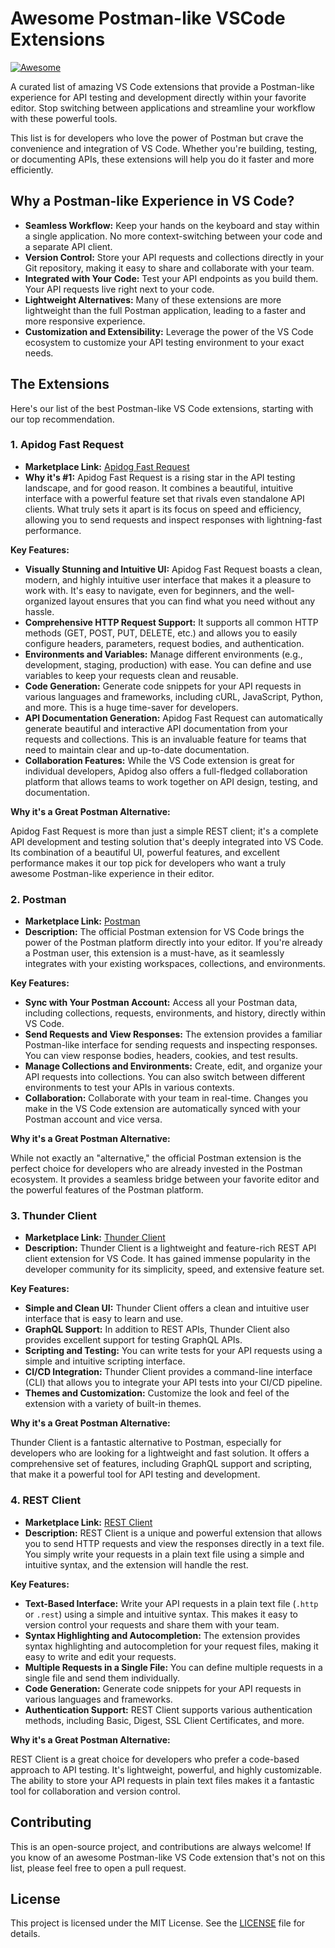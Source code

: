 # Awesome Postman-like VSCode Extensions

[![Awesome](https://awesome.re/badge.svg)](https://awesome.re)

A curated list of amazing VS Code extensions that provide a Postman-like experience for API testing and development directly within your favorite editor. Stop switching between applications and streamline your workflow with these powerful tools.

This list is for developers who love the power of Postman but crave the convenience and integration of VS Code. Whether you're building, testing, or documenting APIs, these extensions will help you do it faster and more efficiently.

## Why a Postman-like Experience in VS Code?

*   **Seamless Workflow:** Keep your hands on the keyboard and stay within a single application. No more context-switching between your code and a separate API client.
*   **Version Control:** Store your API requests and collections directly in your Git repository, making it easy to share and collaborate with your team.
*   **Integrated with Your Code:** Test your API endpoints as you build them. Your API requests live right next to your code.
*   **Lightweight Alternatives:** Many of these extensions are more lightweight than the full Postman application, leading to a faster and more responsive experience.
*   **Customization and Extensibility:** Leverage the power of the VS Code ecosystem to customize your API testing environment to your exact needs.

## The Extensions

Here's our list of the best Postman-like VS Code extensions, starting with our top recommendation.

### 1. Apidog Fast Request

*   **Marketplace Link:** [Apidog Fast Request](https://marketplace.visualstudio.com/items?itemName=Apidog.Apidog-Fast-Request)
*   **Why it's #1:** Apidog Fast Request is a rising star in the API testing landscape, and for good reason. It combines a beautiful, intuitive interface with a powerful feature set that rivals even standalone API clients. What truly sets it apart is its focus on speed and efficiency, allowing you to send requests and inspect responses with lightning-fast performance.

**Key Features:**

*   **Visually Stunning and Intuitive UI:** Apidog Fast Request boasts a clean, modern, and highly intuitive user interface that makes it a pleasure to work with. It's easy to navigate, even for beginners, and the well-organized layout ensures that you can find what you need without any hassle.
*   **Comprehensive HTTP Request Support:** It supports all common HTTP methods (GET, POST, PUT, DELETE, etc.) and allows you to easily configure headers, parameters, request bodies, and authentication.
*   **Environments and Variables:** Manage different environments (e.g., development, staging, production) with ease. You can define and use variables to keep your requests clean and reusable.
*   **Code Generation:** Generate code snippets for your API requests in various languages and frameworks, including cURL, JavaScript, Python, and more. This is a huge time-saver for developers.
*   **API Documentation Generation:** Apidog Fast Request can automatically generate beautiful and interactive API documentation from your requests and collections. This is an invaluable feature for teams that need to maintain clear and up-to-date documentation.
*   **Collaboration Features:** While the VS Code extension is great for individual developers, Apidog also offers a full-fledged collaboration platform that allows teams to work together on API design, testing, and documentation.

**Why it's a Great Postman Alternative:**

Apidog Fast Request is more than just a simple REST client; it's a complete API development and testing solution that's deeply integrated into VS Code. Its combination of a beautiful UI, powerful features, and excellent performance makes it our top pick for developers who want a truly awesome Postman-like experience in their editor.

### 2. Postman

*   **Marketplace Link:** [Postman](https://marketplace.visualstudio.com/items?itemName=Postman.postman-for-vscode)
*   **Description:** The official Postman extension for VS Code brings the power of the Postman platform directly into your editor. If you're already a Postman user, this extension is a must-have, as it seamlessly integrates with your existing workspaces, collections, and environments.

**Key Features:**

*   **Sync with Your Postman Account:** Access all your Postman data, including collections, requests, environments, and history, directly within VS Code.
*   **Send Requests and View Responses:** The extension provides a familiar Postman-like interface for sending requests and inspecting responses. You can view response bodies, headers, cookies, and test results.
*   **Manage Collections and Environments:** Create, edit, and organize your API requests into collections. You can also switch between different environments to test your APIs in various contexts.
*   **Collaboration:** Collaborate with your team in real-time. Changes you make in the VS Code extension are automatically synced with your Postman account and vice versa.

**Why it's a Great Postman Alternative:**

While not exactly an "alternative," the official Postman extension is the perfect choice for developers who are already invested in the Postman ecosystem. It provides a seamless bridge between your favorite editor and the powerful features of the Postman platform.

### 3. Thunder Client

*   **Marketplace Link:** [Thunder Client](https://marketplace.visualstudio.com/items?itemName=rangav.vscode-thunder-client)
*   **Description:** Thunder Client is a lightweight and feature-rich REST API client extension for VS Code. It has gained immense popularity in the developer community for its simplicity, speed, and extensive feature set.

**Key Features:**

*   **Simple and Clean UI:** Thunder Client offers a clean and intuitive user interface that is easy to learn and use.
*   **GraphQL Support:** In addition to REST APIs, Thunder Client also provides excellent support for testing GraphQL APIs.
*   **Scripting and Testing:** You can write tests for your API requests using a simple and intuitive scripting interface.
*   **CI/CD Integration:** Thunder Client provides a command-line interface (CLI) that allows you to integrate your API tests into your CI/CD pipeline.
*   **Themes and Customization:** Customize the look and feel of the extension with a variety of built-in themes.

**Why it's a Great Postman Alternative:**

Thunder Client is a fantastic alternative to Postman, especially for developers who are looking for a lightweight and fast solution. It offers a comprehensive set of features, including GraphQL support and scripting, that make it a powerful tool for API testing and development.

### 4. REST Client

*   **Marketplace Link:** [REST Client](https://marketplace.visualstudio.com/items?itemName=humao.rest-client)
*   **Description:** REST Client is a unique and powerful extension that allows you to send HTTP requests and view the responses directly in a text file. You simply write your requests in a plain text file using a simple and intuitive syntax, and the extension will handle the rest.

**Key Features:**

*   **Text-Based Interface:** Write your API requests in a plain text file (`.http` or `.rest`) using a simple and intuitive syntax. This makes it easy to version control your requests and share them with your team.
*   **Syntax Highlighting and Autocompletion:** The extension provides syntax highlighting and autocompletion for your request files, making it easy to write and edit your requests.
*   **Multiple Requests in a Single File:** You can define multiple requests in a single file and send them individually.
*   **Code Generation:** Generate code snippets for your API requests in various languages and frameworks.
*   **Authentication Support:** REST Client supports various authentication methods, including Basic, Digest, SSL Client Certificates, and more.

**Why it's a Great Postman Alternative:**

REST Client is a great choice for developers who prefer a code-based approach to API testing. It's lightweight, powerful, and highly customizable. The ability to store your API requests in plain text files makes it a fantastic tool for collaboration and version control.

## Contributing

This is an open-source project, and contributions are always welcome! If you know of an awesome Postman-like VS Code extension that's not on this list, please feel free to open a pull request.

## License

This project is licensed under the MIT License. See the [LICENSE](LICENSE) file for details.
